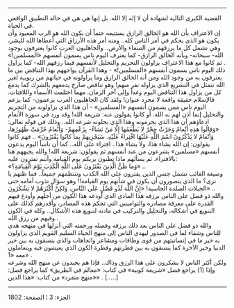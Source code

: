 ------------------------------------------------------------------------

القضية الكبرى التالية لشهادة أن لا إله إلا الله. بل إنها هي هي في حالة
التطبيق الواقعي في الحياة.  
إن الاعتراف بأن الله هو الخالق الرازق يستتبعه حتماً أن يكون الله هو الرب
المعبود وأن يكون هو الذي يحكم في أمر الناس كله.. ومنه أمر هذه الأرزاق
التي أعطاها الله للبشر، وهي تشمل كل ما يرزقهم من السماء والأرض..
والجاهليون العرب كانوا يعترفون بوجود الله- سبحانه- وبأنه الخالق الرازق-
كما يعترف اليوم ناس يسمون أنفسهم «المسلمين!» . ثم كانوا مع هذا الاعتراف
يزاولون التحريم والتحليل لأنفسهم فيما رزقهم الله- كما يزاول ذلك اليوم
ناس يسمون أنفسهم «المسلمين!» - وهذا القرآن يواجههم بهذا التناقض بين ما
يعترفون به من وجود الله ومن أنه الخالق الرازق وما يزاولونه في حياتهم من
ربوبية لغير الله تتمثل في التشريع الذي يزاوله نفر منهم! وهو تناقض صارخ
يدمغهم بالشرك كما يدمغ كل من يزاول هذا التناقض اليوم وغداً وإلى آخر
الزمان. مهما اختلفت الأسماء واللافتات. فالإسلام حقيقة واقعة لا مجرد
عنوان! ولقد كان الجاهليون العرب يزعمون- كما يزعم اليوم ناس ممن يسمون
أنفسهم «المسلمين» - أن هذا الذي يزاولونه من التحريم والتحليل إنما أذن
لهم به الله. أو كانوا يقولون عنه: شريعة الله! وقد ورد في سورة الأنعام
ادعاؤهم أن هذا الذي يحرمونه وهذا الذي يحلونه شرعه الله.. وذلك في قوله
تعالى: «وَقالُوا هذِهِ أَنْعامٌ وَحَرْثٌ حِجْرٌ لا يَطْعَمُها إِلَّا مَنْ نَشاءُ- بِزَعْمِهِمْ- وَأَنْعامٌ
حُرِّمَتْ ظُهُورُها، وَأَنْعامٌ لا يَذْكُرُونَ اسْمَ اللَّهِ عَلَيْهَا افْتِراءً عَلَيْهِ. سَيَجْزِيهِمْ بِما
كانُوا يَفْتَرُونَ» .. فهم كانوا يقولون: إن الله يشاء هذا، ولا يشاء هذا..
افتراء على الله.. كما أن ناساً اليوم يدعون أنفسهم «مسلمين» يشرعون من عند
أنفسهم ثم يقولون: شريعة الله! والله يجبههم هنا بالافتراء، ثم يسألهم ماذا
تظنون بربكم يوم القيامة وأنتم تفترون عليه:  
«وَما ظَنُّ الَّذِينَ يَفْتَرُونَ عَلَى اللَّهِ الْكَذِبَ يَوْمَ الْقِيامَةِ؟» ..  
وصيغة الغائب تشمل جنس الذين يفترون على الله الكذب وتنتظمهم جميعاً.. فما
ظنهم يا ترى؟ ما الذي يتصورون أن يكون في شأنهم يوم القيامة!! وهو سؤال
تذوب أمامه حتى الجبلات الصلدة الجاسية! «إِنَّ اللَّهَ لَذُو فَضْلٍ عَلَى النَّاسِ، وَلكِنَّ
أَكْثَرَهُمْ لا يَشْكُرُونَ» ..  
والله ذو فضل على الناس برزقه هذا المادي الذي أودعه هذا الكون من أجلهم
وأودع فيهم القدرة على معرفة مصادره والنواميس التي تحكم هذه المصادر،
وأقدرهم كذلك على التنويع في أشكاله، والتحليل والتركيب في مادته لتنويع
هذه الأشكال.. وكله في الكون وفيهم من رزق الله..  
والله ذو فضل على الناس بعد ذلك برزقه وفضله ورحمته التي أنزلها في منهجه
هدى للناس وشفاء لما في الصدور ليهدي الناس إلى منهج الحياة السليم القويم
الذي يزاولون به خير ما في إنسانيتهم من قوى وطاقات ومشاعر واتجاهات والذي
ينسقون به بين خير الدنيا وخير الآخرة كما ينسقون به بين فطرتهم وفطرة
الكون الذي يعيشون فيه ويتعاملون معه «1» .  
ولكن أكثر الناس لا يشكرون على هذا الرزق وذاك.. فإذا هم يحيدون عن منهج
الله وشرعه وإذا (1) يراجع فصل «شريعة كونية» في كتاب: «معالم في الطريق»
كما يراجع فصل: «منهج متفرد» من كتاب: «هذا الدين» . \[.....\]

------------------------------------------------------------------------

الجزء: 3 ¦ الصفحة: 1802
